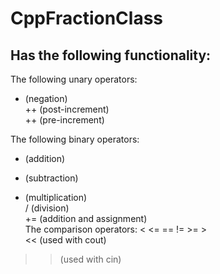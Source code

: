 # CppFractionClass

## Has the following functionality:
The following unary operators:
- (negation)  
++ (post-increment)  
++ (pre-increment)  

The following binary operators:
+ (addition)  
- (subtraction)  
* (multiplication)  
/ (division)  
+= (addition and assignment)  
The comparison operators: < <= == != >= >  
<< (used with cout)  
>> (used with cin)  
